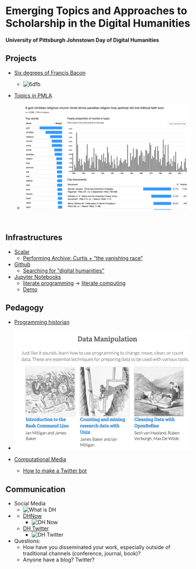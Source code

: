 # Emerging Topics and Approaches to Scholarship in the Digital Humanities

#### University of Pittsburgh Johnstown Day of Digital Humanities

## Projects



- [Six degrees of Francis Bacon](http://www.6dfb.org/)
  
  - ![6dfb](http://www.constellations.pitt.edu/sites/default/files/field/blog/Laud5.jpeg)
  
- [Topics in PMLA](http://agoldst.github.io/dfr-browser/demo/)
  
  - ![dfr-browser](dfr-browser.png)
  
  ​

## Infrastructures

- [Scalar](http://scalar.usc.edu/features/flexible-structure/)
  - [Performing Archive: Curtis + “the vanishing race”](http://scalar.usc.edu/works/performingarchive/index)
- [Github](https://github.com/mcburton/)
  - [Searching for “digital humanities”](https://github.com/search?utf8=%E2%9C%93&q=digital+humanities)
- [Jupyter Notebooks](http://jupyter.org)
  - [literate programming](https://en.wikipedia.org/wiki/Literate_programming) -> [literate computing](http://blog.fperez.org/2013/04/literate-computing-and-computational.html)
  - [Demo](https://try.jupyter.org/)

## Pedagogy

- [Programming historian](http://programminghistorian.org/)


- ![Programing Historian](prog-hist.png)


- [Computational Media](http://www.annettevee.com/2015fall_computationalmedia/)
  - [How to make a Twitter bot](https://emerging.commons.gc.cuny.edu/2013/10/making-twitter-bot-python-tutorial/)



## Communication

- Social Media
  - ![What is DH](what-is-dh.png)
- - [DHNow](http://digitalhumanitiesnow.org/subscribed-feeds/)
    - ![DH Now](http://pressforward.org/wp-content/uploads/2013/10/5dhnow_flow.png)
  - [DH Twitter](http://www.martingrandjean.ch/digital-humanities-on-twitter/)
    - ![DH Twitter](http://www.martingrandjean.ch/wp-content/uploads/2015/07/DH-network.png)
- Questions:
  - How have you disseminated your work, especially outside of traditional channels (conference, journal, book)?
  - Anyone have a blog? Twitter?